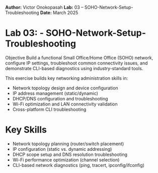 **Author:** Victor Onokopasah
**Lab:** 03 – SOHO-Network-Setup-Troubleshooting
**Date:** March 2025

# Lab 03: - SOHO-Network-Setup-Troubleshooting
Objective
Build a functional Small Office/Home Office (SOHO) network, configure IP settings, troubleshoot common connectivity issues, and demonstrate CLI-based diagnostics using industry-standard tools.

This exercise builds key networking administration skills in:

- Network topology design and device configuration
- IP address management (static/dynamic)
- DHCP/DNS configuration and troubleshooting
- Wi-Fi optimization and LAN connectivity validation
- Cross-platform CLI troubleshooting
  
# Key Skills
- Network topology planning (router/switch placement)
- IP configuration (static vs. dynamic addressing)
- DHCP scope setup and DNS resolution troubleshooting
- Wi-Fi performance optimization (channel selection)
- CLI-based network diagnostics (ping, tracert, ipconfig/ifconfig)
  
